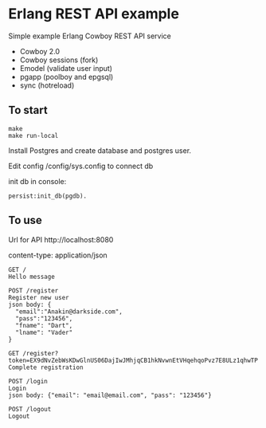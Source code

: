 # Erlang REST API example
Simple example Erlang Cowboy REST API service
- Cowboy 2.0
- Cowboy sessions (fork)
- Emodel (validate user input)
- pgapp (poolboy and epgsql)
- sync (hotreload)
## To start
```
make
make run-local
```
Install Postgres and create database and postgres user.

Edit config /config/sys.config to connect db

init db in console:
```
persist:init_db(pgdb).
```
## To use
Url for API http://localhost:8080

content-type: application/json
```
GET /
Hello message

POST /register
Register new user
json body: {
  "email":"Anakin@darkside.com",
  "pass":"123456",
  "fname": "Dart",
  "lname": "Vader"
}

GET /register?token=EX9dNvZebWsKDwGlnUS06DajIwJMhjqCB1hkNvwnEtVHqehqoPvz7E8ULz1qhwTP
Complete registration

POST /login
Login
json body: {"email": "email@email.com", "pass": "123456"} 

POST /logout
Logout
```
